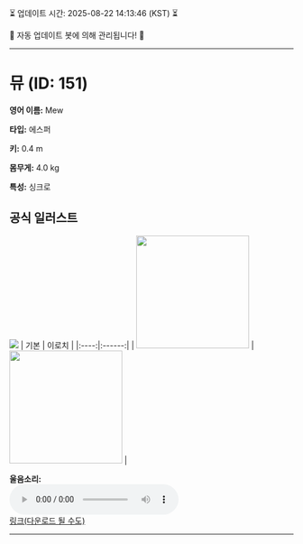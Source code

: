 
⏳ 업데이트 시간: 2025-08-22 14:13:46 (KST) ⏳

🤖 자동 업데이트 봇에 의해 관리됩니다! 🤖

---

# 뮤 (ID: 151)
**영어 이름:** Mew

**타입:** 에스퍼

**키:** 0.4 m

**몸무게:** 4.0 kg

**특성:** 싱크로

## 공식 일러스트
![](https://raw.githubusercontent.com/PokeAPI/sprites/master/sprites/pokemon/other/official-artwork/151.png)
| 기본 | 이로치 |
|:----:|:------:|
| <img src="http://play.pokemonshowdown.com/sprites/ani/mew.gif" width="200"> | <img src="http://play.pokemonshowdown.com/sprites/ani-shiny/mew.gif" width="200"> |

**울음소리:**<br><audio controls src="https://raw.githubusercontent.com/PokeAPI/cries/main/cries/pokemon/latest/151.ogg"></audio><br> [링크(다운로드 될 수도)](https://raw.githubusercontent.com/PokeAPI/cries/main/cries/pokemon/latest/151.ogg)


---
